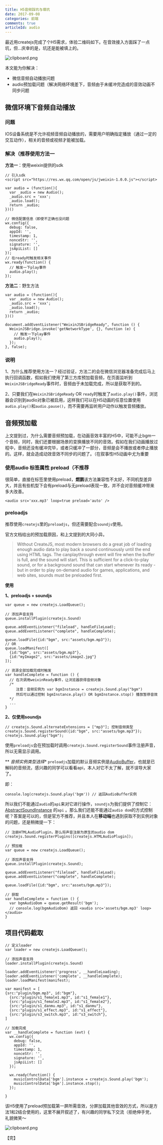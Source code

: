 ```yaml
---
title: H5音频踩坑与填坑
date: 2017-09-08
categories: 前端
comments: true
articleId: audio
---
```


最近用createjs完成了个H5需求，体验二维码如下。在音效接入方面踩了一点坑，但...庆幸的是，坑还是能被填上的。

![clipboard.png](https://segmentfault.com/img/bVURYI?w=370&h=370)



本文能为你解决：

- 微信音频自动播放问题
- audio预加载问题（解决网络环境差下，音频由于未缓冲完造成的音效动画不同步问题

## 微信环境下音频自动播放
### 问题
IOS设备系统是不允许视频音频自动播放的，需要用户明确指定播放（通过一定的交互动作），相关的音频或视频才能被加载。

### 解决（推荐使用方法一

**方法一**：使用weixin提供的sdk

```
// 引入sdk
<script src="https://res.wx.qq.com/open/js/jweixin-1.0.0.js"></script>

var audio = (function(){
  var _audio = new Audio();
  _audio.src = 'xxx';
  _audio.load();
  return _audio;
})()

// 微信配置信息（即使不正确也没问题
wx.config({
  debug: false,
  appId: '',
  timestamp: 1,
  nonceStr: '',
  signature: '',
  jsApiList: []
});
// 在ready时触发相关事件
wx.ready(function() {
  // 触发一下play事件
  audio.play();
});
```

**方法二**：野生方法

```
var audio = (function(){
  var _audio = new Audio();
  _audio.src = 'xxx';
  _audio.load();
  return _audio;
})()

document.addEventListener("WeixinJSBridgeReady", function () {
  WeixinJSBridge.invoke('getNetworkType', {}, function (e) {
    // 触发一下play事件
    audio.play();
  });
}, false);
```
### 说明
1、为什么推荐使用方法一？经过验证，方法二的会在微信浏览器准备完成后马上执行回调函数，假如我们使用了第三方库预加载音频，在页面监听到`WeixinJSBridgeReady`事件时，音频由于未加载完成，所以是获取不到的。

2、只要我们在`WeixinJSBridgeReady` OR `ready`时触发了`audio.play()`事件，浏览器会识别到audio对象已被启用，这样我们可以在H5动画的任意位置使用`audio.play()`和`audio.pause()`，而不需要再监听用户动作以触发音频播放。

## 音频预加载
上文提到过，为什么需要音频预加载，在动画音效丰富的H5中，可能不止bgm一个音频，同时，我们还要根据场景的变换播放不同的音效。假如在我们动画播放过程中，音频还没有缓冲完毕，或者只缓冲了一部分，音频是会不播放或者停止播放的。这样，就会造成动效音效不同步的问题了。（在叙事性H5动画中尤为重要

### 使用audio 标签属性 preload（不推荐
很简单，直接在标签里使用preload，**燃鹅**该方法兼容性不太好，不同机型差异大，并且有些机型下会有preload与无preload表现一致，并不会对音频缓冲带来多大改善。

```
<audio src='xxx.mp3' loop=true preload='auto' />

```
### preloadjs
推荐使用`createjs`里的`preloadjs`，但还需要配合`soundjs`使用。

官方文档给出的预加载原因，和上文提到的大同小异。
> Without CreateJS, most modern browsers do a great job of loading enough audio data to play back a sound continuously until the end using HTML tags. The canplaythrough event will fire when the buffer is full, and the sound will start. This is sufficient for a click-to-play sound, or for a background sound that can start whenever its ready - but in order to play on-demand audio for games, applications, and web sites, sounds must be preloaded first.

**使用**

**1、preloadjs + soundjs**
```
var queue = new createjs.LoadQueue();

// 添加声音支持
queue.installPlugin(createjs.Sound)

queue.addEventListener("fileload", handleFileLoad);
queue.addEventListener("complete", handleComplete);
 
queue.loadFile({id:"bgm", src:"assets/bgm.mp3"});
// OR
queue.loadManifest([
  {id:"bgm", src:"assets/bgm.mp3"},
  {id:"myImage2", src:"assets/image2.jpg"}
]);

// 资源全部加载完成时触发
var handleComplete = function () {
  // 在次调用weixinReady事件，让浏览器获得音频对象
  /*
     注意：音频实例为 var bgmInstance = createjs.Sound.play("bgm")
     然后可以通过控制 bgmInstance.play() OR bgmInstance.stop() 播放暂停音效
  */
  ...
}
```

**2、仅使用soundjs**

    // createjs.Sound.alternateExtensions = ["mp3"]; 控制音频类型
    createjs.Sound.registerSound({id:"bgm", src:"assets/bgm.mp3"});
    createjs.Sound.play("bgm");
 
使用`preloadjs`会在预加载时调用`createjs.Sound.registerSound`事件注册声音，所以无需显示调用。

** *音频实例类型选择**
`preloadjs`加载的默认音频实例是[AudioBuffer][1]，也就是已解码的音频流，感兴趣的同学可以看看api，本人对它不太了解，就不误导大家了。

即：

```
console.log(createjs.Sound.play('bgm')) // 返回AudioBuffer实例
```

所以我们不能通过`audio`的`api`来对它进行操作，`soundjs`为我们提供了控制它：[AbstractSoundInstance][2] 的`api` 。那么我们还能不能通过`audio dom`的方式控制呢？答案是可以的，但是官方不推荐，并且本人在**移动端**也遇到获取不到实例对象的问题，还是稍微提一下：

```
// 注册HTMLAudioPlugin，那么将声音注册为原生的audio dom
createjs.Sound.registerPlugins([createjs.HTMLAudioPlugin]);

// 预加载
var queue = new createjs.LoadQueue();

// 添加声音支持
queue.installPlugin(createjs.Sound);

queue.addEventListener("fileload", handleFileLoad);
queue.addEventListener("complete", handleComplete);
 
queue.loadFile({id:"bgm", src:"assets/bgm.mp3"});

// 获取
var handleComplete = function () {
  var bgmAudioDom = queue.getResult('bgm');
  // console.log(bgmAudioDom) 返回 <audio src='assets/bgm.mp3' loop></audio>
}

```

## 项目代码截取

```
// 定义loader
var loader = new createjs.LoadQueue();

// 添加声音支持
loader.installPlugin(createjs.Sound)

loader.addEventListener('progress', __handleLoading);
loader.addEventListener('complete', __handleComplete);
loader.loadManifest(manifest);

var manifest = [
{src:"plugin/bgm.mp3", id:"bgm"},
  {src:"plugin/s1_female1.mp3", id:"s1_female1"},
  {src:"plugin/s1_female2.mp3", id:"s1_female2"},
  {src:"plugin/s1_danmu.mp3", id:"s1_danmu"},
  {src:"plugin/s1_effect.mp3", id:"s1_effect"},
  {src:"plugin/s3_switch.mp3", id:"s3_switch"},
]

// 加载完成
var __handleComplete = function (evt) {
  wx.config({
    debug: false,
    appId: '',
    timestamp: 1,
    nonceStr: '',
    signature: '',
    jsApiList: []
  });

  wx.ready(function() {
    musicControlData['bgm'].instance = createjs.Sound.play('bgm');
    musicControlData['bgm'].instance.stop();
  });

}
```
该H5使用了preload预加载第一屏所需音效，分屏加载其他音效的方式，所以是方法1和2结合使用的，这里不展开叙述了，有兴趣的同学私下交流（拒绝伸手党，礼貌微笑～

![clipboard.png](https://segmentfault.com/img/bVUEKk?w=68&h=86)

【完】


  [1]: https://developer.mozilla.org/en-US/docs/Web/API/AudioBuffer
  [2]: http://createjs.com/docs/soundjs/classes/AbstractSoundInstance.html